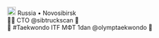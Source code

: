 <img class="emoji" alt="ru" height="20" width="20" src="https://github.githubassets.com/images/icons/emoji/unicode/1f1f7-1f1fa.png"> Russia • Novosibirsk <br>
👨‍💻 CTO @sibtruckscan 🚛 <br> 
🥋 #Taekwondo ITF МФТ 1dan @olymptaekwondo 🥊 <br>


<!--
**alexander-farafonov/alexander-farafonov** is a ✨ _special_ ✨ repository because its `README.md` (this file) appears on your GitHub profile.

Here are some ideas to get you started:

- 🔭 I’m currently working on ...
- 🌱 I’m currently learning ...
- 👯 I’m looking to collaborate on ...
- 🤔 I’m looking for help with ...
- 💬 Ask me about ...
- 📫 How to reach me: ...
- 😄 Pronouns: ...
- ⚡ Fun fact: ...
-->
